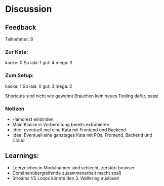 # Discussion

## Feedback
Teilnehmer: 8

### Zur Kata:
kacke:    0
So lala:  1
gut:      4
mega:     3

### Zum Setup:
kacke:    1
So lala:  0
gut:      3
mega:     2

Shortcuts sind nicht wie gewohnt
Brauchen kein neues Tooling dafür, passt

### Notizen
- Hamcrest einbinden
- Main Klasse in Vorbereitung bereits extrahieren
- Idee: eventuell mal eine Kata mit Frontend und Backend
- Idee: Eventuell eine ganztages Kata mit POs, Frontend, Backend und Cloud

## Learnings:
- Leerzeichen in Modulnamen sind schlecht, zerstört browser
- Domänenübergreifende zusammenarbeit macht spaß
- Streams VS Loops könnte den 3. Weltkrieg auslösen
